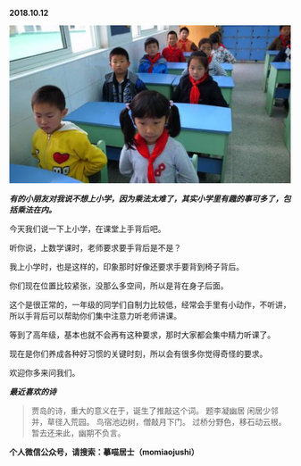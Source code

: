 
          
            
**2018.10.12**



![](img/51001-3091c7da66709d55.jpg)




***有的小朋友对我说不想上小学，因为乘法太难了，其实小学里有趣的事可多了，包括乘法在内。***

今天我们说一下上小学，在课堂上手背后吧。

听你说，上数学课时，老师要求要手背后是不是？

我上小学时，也是这样的，印象那时好像还要求手要背到椅子背后。

你们现在位置比较紧张，没那么多空间，所以是背在身子后面。

这个是很正常的，一年级的同学们自制力比较低，经常会手里有小动作，不听讲，所以手背后可以帮助你们集中注意力听老师讲课。

等到了高年级，基本也就不会再有这种要求，那时大家都会集中精力听课了。

现在是你们养成各种好习惯的关键时刻，所以会有很多你觉得奇怪的要求。

欢迎你多来问我们。


***最近喜欢的诗***
>贾岛的诗，重大的意义在于，诞生了推敲这个词。
题李凝幽居
闲居少邻并，草径入荒园。
鸟宿池边树，僧敲月下门。
过桥分野色，移石动云根。
暂去还来此，幽期不负言。




**个人微信公众号，请搜索：摹喵居士（momiaojushi）**

          
        